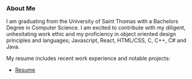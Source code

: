 ### About Me

I am graduating from the University of Saint Thomas with a Bachelors Degree in Computer Science. I am excited to contribute with my diligent, unhesitating work ethic and my proficiency in object oriented design principles and languages; Javascript, React, HTML/CSS, C, C++, C# and Java.







My resume includes recent work experience and notable projects:
- [Resume](./Resume.pdf) 
